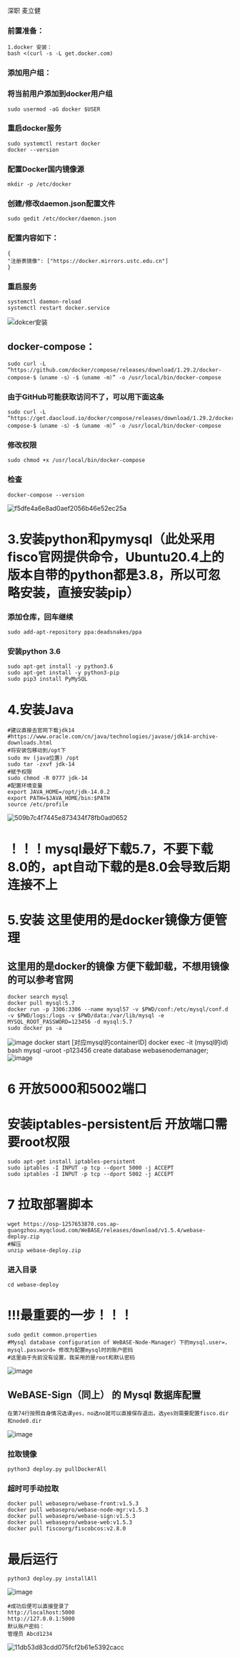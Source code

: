 深职 麦立健

### 前置准备：
    1.docker 安装：
    bash <(curl -s -L get.docker.com)
### 添加用户组：
### 将当前用户添加到docker用户组
    sudo usermod -aG docker $USER
### 重启docker服务
    sudo systemctl restart docker
    docker --version
### 配置Docker国内镜像源
    mkdir -p /etc/docker
### 创建/修改daemon.json配置文件
    sudo gedit /etc/docker/daemon.json
### 配置内容如下：
	{
    "注册表镜像": ["https://docker.mirrors.ustc.edu.cn"]
    }
### 重启服务
    systemctl daemon-reload
    systemctl restart docker.service
   ![dokcer安装](https://user-images.githubusercontent.com/102428352/163823173-96781d47-188e-41a1-bbb4-ff121bdaf9a9.jpg)



## docker-compose：
    sudo curl -L “https://github.com/docker/compose/releases/download/1.29.2/docker-compose-$（uname -s）-$（uname -m）” -o /usr/local/bin/docker-compose
### 由于GitHub可能获取访问不了，可以用下面这条
    sudo curl -L “https://get.daocloud.io/docker/compose/releases/download/1.29.2/docker-compose-$（uname -s）-$（uname -m）” -o /usr/local/bin/docker-compose
### 修改权限
    sudo chmod +x /usr/local/bin/docker-compose
### 检查
    docker-compose --version
   ![f5dfe4a6e8ad0aef2056b46e52ec25a](https://user-images.githubusercontent.com/102428352/163830899-56b657b2-5ee8-4ae2-8453-6d7eb0c74bd3.png)


# 3.安装python和pymysql（此处采用fisco官网提供命令，Ubuntu20.4上的版本自带的python都是3.8，所以可忽略安装，直接安装pip）
### 添加仓库，回车继续
    sudo add-apt-repository ppa:deadsnakes/ppa
### 安装python 3.6
    sudo apt-get install -y python3.6
    sudo apt-get install -y python3-pip
    sudo pip3 install PyMySQL

# 4.安装Java
    #建议直接去官网下载jdk14
    #https://www.oracle.com/cn/java/technologies/javase/jdk14-archive-downloads.html
    #将安装包移动到/opt下
    sudo mv (java位置) /opt
    sudo tar -zxvf jdk-14
    #赋予权限
    sudo chmod -R 0777 jdk-14
    #配置环境变量
    export JAVA_HOME=/opt/jdk-14.0.2
    export PATH=$JAVA_HOME/bin:$PATH
    source /etc/profile
   ![509b7c4f7445e873434f78fb0ad0652](https://user-images.githubusercontent.com/102428352/163831928-2e6e4fac-b8ee-47c0-af20-18f5292dabd2.png)

  

# ！！！mysql最好下载5.7，不要下载8.0的，apt自动下载的是8.0会导致后期连接不上
# 5.安装 这里使用的是docker镜像方便管理
## 这里用的是docker的镜像 方便下载卸载，不想用镜像的可以参考官网
    docker search mysql
    docker pull mysql:5.7
    docker run -p 3306:3306 --name mysql57 -v $PWD/conf:/etc/mysql/conf.d -v $PWD/logs:/logs -v $PWD/data:/var/lib/mysql -e MYSQL_ROOT_PASSWORD=123456 -d mysql:5.7
    sudo docker ps -a
   ![image](https://user-images.githubusercontent.com/102428352/163829375-ba4f0a3c-db96-440b-8ec5-4e4687287f91.png)
    docker start  [对应mysql的containerID]
    docker exec -it (mysql的id) bash
    mysql -uroot -p123456
    create database webasenodemanager;
   ![image](https://user-images.githubusercontent.com/102428352/163829618-91e7b837-3a10-4c6b-9ee0-326a4235eafc.png)

	
# 6 开放5000和5002端口
# 安装iptables-persistent后 开放端口需要root权限
    sudo apt-get install iptables-persistent
    sudo iptables -I INPUT -p tcp --dport 5000 -j ACCEPT
    sudo iptables -I INPUT -p tcp --dport 5002 -j ACCEPT


# 7 拉取部署脚本
	wget https://osp-1257653870.cos.ap-guangzhou.myqcloud.com/WeBASE/releases/download/v1.5.4/webase-deploy.zip
	#解压
	unzip webase-deploy.zip
### 进入目录
    cd webase-deploy

# !!!最重要的一步！！！
    sudo gedit common.properties
    #Mysql database configuration of WeBASE-Node-Manager）下的mysql.user=，mysql.password= 修改为配置mysql时的账户密码
    #这里由于先前没有设置，我采用的是root和默认密码
   ![image](https://user-images.githubusercontent.com/102428352/163829772-80b34f55-10e1-4e58-b314-40bf53102675.png)

## WeBASE-Sign（同上） 的 Mysql 数据库配置
    在第74行按照自身情况选课yes，no选no就可以直接保存退出，选yes则需要配置fisco.dir和node0.dir
   ![image](https://user-images.githubusercontent.com/102428352/163829838-4cdb40aa-99bf-4b19-ae39-179b7ca951dc.png)



###	拉取镜像
    python3 deploy.py pullDockerAll
### 超时可手动拉取
    docker pull webasepro/webase-front:v1.5.3
    docker pull webasepro/webase-node-mgr:v1.5.3
    docker pull webasepro/webase-sign:v1.5.3
    docker pull webasepro/webase-web:v1.5.3
    docker pull fiscoorg/fiscobcos:v2.8.0

# 最后运行
    python3 deploy.py installAll
   ![image](https://user-images.githubusercontent.com/102428352/163830396-52fde0e4-3baa-415c-89bd-30aa7f327d6b.png)

    #成功后便可以直接登录了
    http://localhost:5000
    http://127.0.0.1:5000
    默认账户密码：
    管理员 Abcd1234
   ![11db53d83cdd075fcf2b61e5392cacc](https://user-images.githubusercontent.com/102428352/163823009-7d628f2d-d729-41a0-b60c-aa27394b1178.png)



